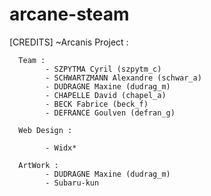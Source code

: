 # arcane-steam

[CREDITS] ~Arcanis Project :
	  
	  Team :
            - SZPYTMA Cyril (szpytm_c)
            - SCHWARTZMANN Alexandre (schwar_a)
            - DUDRAGNE Maxine (dudrag_m)
            - CHAPELLE David (chapel_a)
            - BECK Fabrice (beck_f)
            - DEFRANCE Goulven (defran_g)
			
	  Web Design :
	  
            - Widx*
  
	  ArtWork :
            - DUDRAGNE Maxine (dudrag_m)
            - Subaru-kun
